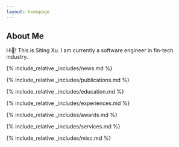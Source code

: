 ```yaml
---
layout: homepage
---
```

<div id="home"></div>

## About Me

Hi🥳! This is Siting Xu. I am currently a software engineer in fin-tech industry. 
<!-- I'm Yunlong Tang (<a id="about-me" href='https://translate.google.com/?sl=auto&tl=en&text=%E5%94%90%E4%BA%91%E9%BE%99'><i class="fa fa-volume-up" aria-hidden="true" style="color:deeppink; font-size:12px;"></i></a>), a first-year Ph.D. student in Computer Science at  [University of Rochester](https://www.rochester.edu/) (UR), advised by [Prof. Chenliang Xu](https://www.cs.rochester.edu/~cxu22/index.html). I obtained B.Eng. (2019-2023) in  Intelligence Science & Technology from [Southern University of Science and Technology](https://www.sustech.edu.cn/en/) (SUSTech), advised by [Prof. Feng Zheng](https://scholar.google.com/citations?user=PcmyXHMAAAAJ). 
I was a research intern at [Tencent](https://www.tencent.com/) Data Platform, worked with Ms. Qin Lin and [Dr. Wenhao Jiang](https://scholar.google.com/citations?user=rAlT64IAAAAJ). -->

<!-- My recent research mainly lies in **Multimodal Learning** and **Video Understanding**. I also have a keen interest in AI-Agents. <span style="color:deeppink;">I am actively looking for any collaboration. Please feel free to contact me!</span> -->
<!-- I am actively seeking research internships for Summer 2024. Please feel free to message me if you are interested. -->
<!-- ## Research Interests -->

<!-- - **Computer Vision:** image recognition, image generation, video captioning
- **Machine Learning:** meta-learning, incremental learning, transfer learning -->

{% include_relative _includes/news.md %}

{% include_relative _includes/publications.md %}

{% include_relative _includes/education.md %}

{% include_relative _includes/experiences.md %}

{% include_relative _includes/awards.md %}

{% include_relative _includes/services.md %}

{% include_relative _includes/misc.md %}

